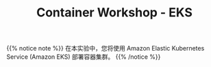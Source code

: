 ﻿---
title: "Container Workshop - EKS"
chapter: false
weight: 20
---

{{% notice note %}}
在本实验中，您将使用 Amazon Elastic Kubernetes Service (Amazon EKS) 部署容器集群。
{{% /notice  %}}
